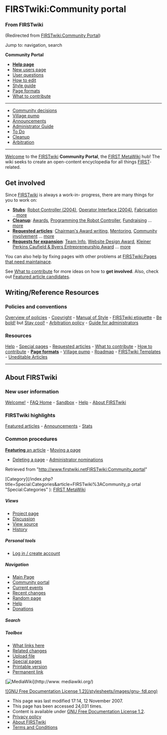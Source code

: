 

# FIRSTwiki:Community portal

### From FIRSTwiki

(Redirected from [FIRSTwiki:Community
Portal](/index.php?title=FIRSTwiki:Community_Portal&redirect=no
"FIRSTwiki:Community Portal" ))

Jump to: navigation, search

  

****Community Portal****

  * **[Help page](FIRSTwiki:Help "FIRSTwiki:Help" )**
  * [New users page](FIRSTwiki:New_users_page "FIRSTwiki:New users page" )
  * [User questions](FIRSTwiki:User_questions "FIRSTwiki:User questions" )
  * [How to edit](FIRSTwiki:How_does_one_edit_a_page "FIRSTwiki:How does one edit a page" )
  * [Style guide](FIRSTwiki:Style_guide "FIRSTwiki:Style guide" )
  * [Page formats](FIRSTwiki:Page_formats "FIRSTwiki:Page formats" )
  * [What to contribute](FIRSTwiki:What_to_contribute "FIRSTwiki:What to contribute" )

* * *

  * [Community decisions](FIRSTwiki:Community_decisions "FIRSTwiki:Community decisions" )
  * [Village pump](FIRSTwiki:Village_pump "FIRSTwiki:Village pump" )
  * [Announcements](FIRSTwiki:Announcements "FIRSTwiki:Announcements" )
  * [Administrator Guide](FIRSTwiki:Guide_for_administrators "FIRSTwiki:Guide for administrators" )
  * [To Do](FIRSTwiki:To_Do "FIRSTwiki:To Do" )
  * [Cleanup](FIRSTwiki:Cleanup "FIRSTwiki:Cleanup" )
  * [Arbitration](FIRSTwiki:Arbitration "FIRSTwiki:Arbitration" )  
---  
[Welcome](FIRSTwiki:New_users_page "FIRSTwiki:New users page" ) to
the [FIRSTwiki](FIRSTwiki "FIRSTwiki" ) **Community Portal**, the
[FIRST MetaWiki](FIRSTwiki:Meta_pages "FIRSTwiki:Meta pages" ) hub!
The wiki seeks to create an open-content encyclopedia for all things
[FIRST](first)-related.

## Get involved

Since [FIRSTwiki](FIRSTwiki "FIRSTwiki" ) is always a work-in-
progress, there are many things for you to work on:

  * **[Stubs](FIRSTwiki:Find_and_fix_stubs "FIRSTwiki:Find and fix stubs" )**: [Robot Controller (2004)](Robot_Controller_%282004%29 "Robot Controller \(2004\)" ), [Operator Interface (2004)](/index.php?title=Operator_Interface_%282004%29&action=edit "Operator Interface \(2004\)" ), [Fabrication](Fabrication "Fabrication" ) ...[more](http://www.firstwiki.net/index.php?title=Special:Whatlinkshere&target=Template%3AStub "http://www.firstwiki.net/index.php?title=Special:Whatlinkshere&target=Template%3AStub" )
  * **[Cleanup](FIRSTwiki:Cleanup "FIRSTwiki:Cleanup" )**: [Awards](Awards "Awards" ), [Programming the Robot Controller](Programming_the_Robot_Controller "Programming the Robot Controller" ), [Fundraising](Fundraising "Fundraising" ) ... [more](FIRSTwiki:Cleanup "FIRSTwiki:Cleanup" )
  * **[Requested articles](FIRSTwiki:Requested_articles "FIRSTwiki:Requested articles" )**: [Chairman's Award writing](/index.php?title=Chairman%27s_Award_writing&action=edit "Chairman's Award writing" ), [Mentoring](/index.php?title=Mentoring&action=edit "Mentoring" ), [Community involvement](/index.php?title=Community_involvement&action=edit "Community involvement" ) ... [more](FIRSTwiki:Requested_articles "FIRSTwiki:Requested articles" )
  * **[Requests for expansion](FIRSTwiki:Requests_for_expansion "FIRSTwiki:Requests for expansion" )**: [Team Info](Team_Info "Team Info" ), [Website Design Award](Website_Design_Award "Website Design Award" ), [Kleiner Perkins Caufield &amp; Byers Entrepreneurship Award](Kleiner_Perkins_Caufield_%26_Byers_Entrepreneurship_Award "Kleiner Perkins Caufield & Byers Entrepreneurship Award" ) ... [more](FIRSTwiki:Requests_for_expansion "FIRSTwiki:Requests for expansion" )

You can also help by fixing pages with other problems at [FIRSTwiki:Pages that
need maintainace](FIRSTwiki:Pages_that_need_maintainace
"FIRSTwiki:Pages that need maintainace" ).

See [What to contribute](FIRSTwiki:What_to_contribute
"FIRSTwiki:What to contribute" ) for more ideas on how to **get involved**.
Also, check out [Featured article
candidates](FIRSTwiki:Featured_article_candidates
"FIRSTwiki:Featured article candidates" ).

  

## Writing/Reference Resources

### Policies and conventions

[Overview of policies](FIRSTwiki:Policies_and_guidelines
"FIRSTwiki:Policies and guidelines" ) -
[Copyright](FIRSTwiki:Copyrights "FIRSTwiki:Copyrights" ) - [Manual
of Style](FIRSTwiki:Style_guide "FIRSTwiki:Style guide" ) -
[FIRSTwiki etiquette](/index.php?title=FIRSTwiki:Etiquette&action=edit
"FIRSTwiki:Etiquette" ) - [Be
bold!](http://www.wikipedia.org/wiki/Be_bold_in_updating_pages
"wikipedia:Be_bold_in_updating_pages" ) but [Stay
cool!](http://www.wikipedia.org/wiki/Staying_cool_when_the_editing_gets_hot
"wikipedia:Staying_cool_when_the_editing_gets_hot" ) - [Arbitration
policy](FIRSTwiki:Arbitration "FIRSTwiki:Arbitration" ) - [Guide
for administrators](FIRSTwiki:Guide_for_administrators
"FIRSTwiki:Guide for administrators" )

### Resources

[Help](FIRSTwiki:Help "FIRSTwiki:Help" ) - [Special
pages](Special:Specialpages "Special:Specialpages" ) - [Requested
articles](FIRSTwiki:Requested_articles "FIRSTwiki:Requested
articles" ) - [What to contribute](FIRSTwiki:What_to_contribute
"FIRSTwiki:What to contribute" ) - [How to
contribute](FIRSTwiki:How_does_one_edit_a_page "FIRSTwiki:How does
one edit a page" ) - **[Page formats](FIRSTwiki:Page_formats
"FIRSTwiki:Page formats" )** - [Village
pump](FIRSTwiki:Village_pump "FIRSTwiki:Village pump" ) -
[Roadmap](FIRSTwiki:Roadmap "FIRSTwiki:Roadmap" ) - [FIRSTwiki
Templates](Category:Templates "Category:Templates" ) - [Uneditable
Articles](FIRSTwiki:Uneditable_Articles "FIRSTwiki:Uneditable
Articles" )  
  
---  
  
## About FIRSTwiki

### New user information

[Welcome!](FIRSTwiki:New_users_page "FIRSTwiki:New users page" ) -
[FAQ Home](FIRSTwiki:User_questions "FIRSTwiki:User questions" ) -
[Sandbox](FIRSTwiki:Sandbox "FIRSTwiki:Sandbox" ) -
[Help](FIRSTwiki:Help "FIRSTwiki:Help" ) - [About
FIRSTwiki](FIRSTwiki:About "FIRSTwiki:About" )

### FIRSTwiki highlights

[Featured articles](FIRSTwiki:Featured_articles "FIRSTwiki:Featured
articles" ) - [Announcements](FIRSTwiki:Announcements
"FIRSTwiki:Announcements" ) - [Stats](FIRSTwiki:Statistics
"FIRSTwiki:Statistics" )

### Common procedures

[**Featuring** an article](FIRSTwiki:Featured_article_candidates
"FIRSTwiki:Featured article candidates" ) - [Moving a
page](FIRSTwiki:How_to_move_a_page "FIRSTwiki:How to move a page" )
- [Deleting a page](FIRSTwiki:Deletion_requests "FIRSTwiki:Deletion
requests" ) - [Administrator
nominations](FIRSTwiki:Nominations_for_adminship
"FIRSTwiki:Nominations for adminship" )  
  
Retrieved from
"<http://www.firstwiki.netFIRSTwiki:Community_portal>"

[Category](/index.php?title=Special:Categories&article=FIRSTwiki%3ACommunity_p
ortal "Special:Categories" ): [FIRST
MetaWiki](Category:FIRST_MetaWiki "Category:FIRST MetaWiki" )

##### Views

  * [Project page](FIRSTwiki:Community_portal)
  * [Discussion](FIRSTwiki_talk:Community_portal)
  * [View source](/index.php?title=FIRSTwiki:Community_portal&action=edit)
  * [History](/index.php?title=FIRSTwiki:Community_portal&action=history)

##### Personal tools

  * [Log in / create account](/index.php?title=Special:Userlogin&returnto=FIRSTwiki:Community_portal)

[](Main_Page "Main Page" )

##### Navigation

  * [Main Page](Main_Page)
  * [Community portal](FIRSTwiki:Community_portal)
  * [Current events](Current_events)
  * [Recent changes](Special:Recentchanges)
  * [Random page](Special:Random)
  * [Help](FIRSTwiki:Help)
  * [Donations](FIRSTwiki:Site_support)

##### Search



##### Toolbox

  * [What links here](Special:Whatlinkshere/FIRSTwiki:Community_portal)
  * [Related changes](Special:Recentchangeslinked/FIRSTwiki:Community_portal)
  * [Upload file](Special:Upload)
  * [Special pages](Special:Specialpages)
  * [Printable version](/index.php?title=FIRSTwiki:Community_portal&printable=yes)
  * [Permanent link](/index.php?title=FIRSTwiki:Community_portal&oldid=64135)

[![MediaWiki](/skins/common/images/poweredby_mediawiki_88x31.png)](http://www.
mediawiki.org/)

[![GNU Free Documentation License 1.2](/stylesheets/images/gnu-
fdl.png)](http://www.gnu.org/copyleft/fdl.html)

  * This page was last modified 17:14, 12 November 2007.
  * This page has been accessed 24,031 times.
  * Content is available under [GNU Free Documentation License 1.2](http://www.gnu.org/copyleft/fdl.html "http://www.gnu.org/copyleft/fdl.html" ).
  * [Privacy policy](FIRSTwiki:Privacy_policy "FIRSTwiki:Privacy policy" )
  * [About FIRSTwiki](FIRSTwiki:About "FIRSTwiki:About" )
  * [Terms and Conditions](FIRSTwiki:Terms_and_conditions "FIRSTwiki:Terms and conditions" )

